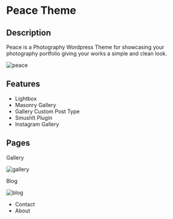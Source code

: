 # Peace Theme

## Description

Peace is a Photography Wordpress Theme for showcasing your photography portfolio giving your works a simple and clean look.

![peace](https://user-images.githubusercontent.com/55370617/107037932-c6cef600-67f6-11eb-9e68-f7220943a5ce.png 'peace')

## Features

- Lightbox
- Masonry Gallery
- Gallery Custom Post Type
- SmushIt Plugin
- Instagram Gallery

## Pages

Gallery

![gallery](https://user-images.githubusercontent.com/55370617/107751912-f59a1e80-6d58-11eb-9a68-e8d5a2226620.png 'gallery')

Blog

![blog](https://user-images.githubusercontent.com/55370617/107752206-63464a80-6d59-11eb-970f-b60a56faf75b.png 'blog')

- Contact
- About
